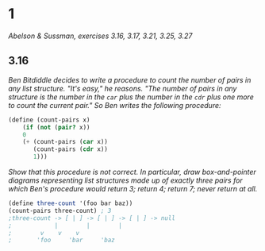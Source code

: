 # 1

*Abelson & Sussman, exercises 3.16, 3.17, 3.21, 3.25, 3.27*

## 3.16

*Ben Bitdiddle decides to write a procedure to count the number of pairs in any list structure. "It's easy," he reasons. "The number of pairs in any structure is the number in the `car` plus the number in the `cdr` plus one more to count the current pair." So Ben writes the following procedure:*
```scheme
(define (count-pairs x)
	(if (not (pair? x))
	0
	(+ (count-pairs (car x))
	   (count-pairs (cdr x))
	   1)))
```
*Show that this procedure is not correct. In particular, draw box-and-pointer diagrams representing list structures made up of exactly three pairs for which Ben's procedure would return 3; return 4; return 7; never return at all.*

```scheme
(define three-count '(foo bar baz))
(count-pairs three-count) ; 3
;three-count -> [ | ] -> [ | ] -> [ | ] -> null
;	     	 |        |        |
;		 v	  v	   v
;		'foo	 'bar	  'baz
```

